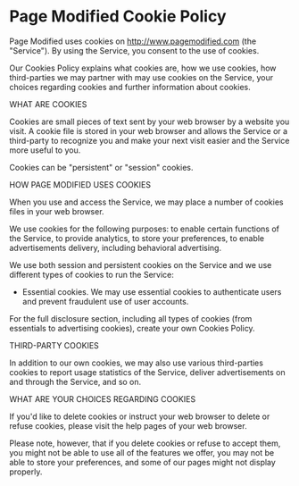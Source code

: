 # Page Modified Cookie Policy

Page Modified uses cookies on http://www.pagemodified.com (the "Service"). By using the Service, you consent to the use of cookies.

Our Cookies Policy explains what cookies are, how we use cookies, how third-parties we may partner with may use cookies on the Service, your choices regarding cookies and further information about cookies.

WHAT ARE COOKIES

Cookies are small pieces of text sent by your web browser by a website you visit. A cookie file is stored in your web browser and allows the Service or a third-party to recognize you and make your next visit easier and the Service more useful to you.

Cookies can be "persistent" or "session" cookies.

HOW PAGE MODIFIED USES COOKIES

When you use and access the Service, we may place a number of cookies files in your web browser.

We use cookies for the following purposes: to enable certain functions of the Service, to provide analytics, to store your preferences, to enable advertisements delivery, including behavioral advertising.

We use both session and persistent cookies on the Service and we use different types of cookies to run the Service:

- Essential cookies. We may use essential cookies to authenticate users and prevent fraudulent use of user accounts.

For the full disclosure section, including all types of cookies (from essentials to advertising cookies), create your own Cookies Policy.

THIRD-PARTY COOKIES

In addition to our own cookies, we may also use various third-parties cookies to report usage statistics of the Service, deliver advertisements on and through the Service, and so on.

WHAT ARE YOUR CHOICES REGARDING COOKIES

If you'd like to delete cookies or instruct your web browser to delete or refuse cookies, please visit the help pages of your web browser.

Please note, however, that if you delete cookies or refuse to accept them, you might not be able to use all of the features we offer, you may not be able to store your preferences, and some of our pages might not display properly.

